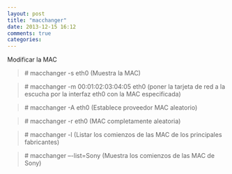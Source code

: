 ```yaml
---
layout: post
title: "macchanger"
date: 2013-12-15 16:12
comments: true
categories: 
---
```

Modificar la MAC

>\# macchanger -s eth0 (Muestra la MAC)

>\# macchanger -m 00:01:02:03:04:05 eth0  (poner la tarjeta de red a la escucha por la interfaz eth0 con la MAC especificada)

>\# macchanger -A eth0 (Establece proveedor MAC aleatorio)

>\# macchanger -r eth0  (MAC completamente aleatoria)

>\# macchanger -l  (Listar los comienzos de las MAC de los principales fabricantes)

>\# macchanger –-list=Sony   (Muestra los comienzos de las MAC de Sony) 

